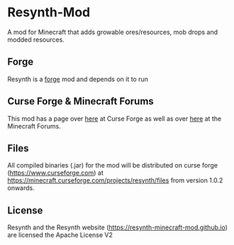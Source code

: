 # Resynth-Mod
A mod for Minecraft that adds growable ores/resources, mob drops and modded resources.

## Forge
Resynth is a [forge](http://files.minecraftforge.net/) mod and depends on it to run

## Curse Forge & Minecraft Forums
This mod has a page over [here](https://www.curseforge.com/minecraft/mc-mods/resynth) at Curse Forge
as well as over [here](https://www.minecraftforum.net/forums/mapping-and-modding-java-edition/minecraft-mods/2927861-resynth-growable-ores-mob-drops-and-resouces-fully) at the Minecraft Forums.

## Files
All compiled binaries (.jar) for the mod will be distributed on curse forge (https://www.curseforge.com)
at https://minecraft.curseforge.com/projects/resynth/files from version 1.0.2 onwards.

## License
Resynth and the Resynth website (https://resynth-minecraft-mod.github.io) are licensed the Apache License V2
